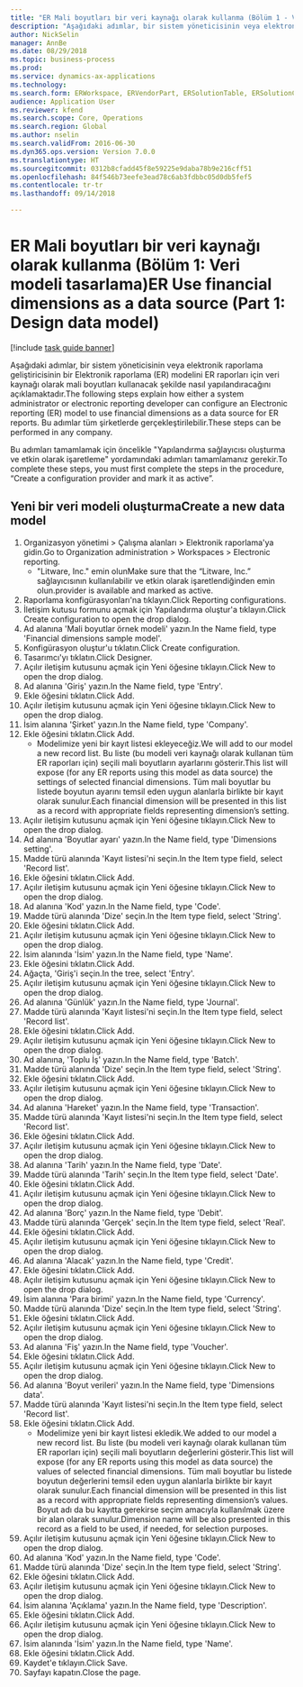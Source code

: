```yaml
--- 
title: "ER Mali boyutları bir veri kaynağı olarak kullanma (Bölüm 1 - Veri modeli tasarlama)"
description: "Aşağıdaki adımlar, bir sistem yöneticisinin veya elektronik raporlama geliştiricisinin bir Elektronik raporlama (ER) modelini ER raporları için veri kaynağı olarak mali boyutları kullanacak şekilde nasıl yapılandıracağını açıklamaktadır."
author: NickSelin
manager: AnnBe
ms.date: 08/29/2018
ms.topic: business-process
ms.prod: 
ms.service: dynamics-ax-applications
ms.technology: 
ms.search.form: ERWorkspace, ERVendorPart, ERSolutionTable, ERSolutionCreateDropDialog, ERDataModelDesigner, ERDataModelContentsItemCreationDialog
audience: Application User
ms.reviewer: kfend
ms.search.scope: Core, Operations
ms.search.region: Global
ms.author: nselin
ms.search.validFrom: 2016-06-30
ms.dyn365.ops.version: Version 7.0.0
ms.translationtype: HT
ms.sourcegitcommit: 0312b8cfadd45f8e59225e9daba78b9e216cff51
ms.openlocfilehash: 84f546b73eefe3ead78c6ab3fdbbc05d0db5fef5
ms.contentlocale: tr-tr
ms.lasthandoff: 09/14/2018

---
```

# <a name="er-use-financial-dimensions-as-a-data-source-part-1-design-data-model"></a><span data-ttu-id="b8b41-103">ER Mali boyutları bir veri kaynağı olarak kullanma (Bölüm 1: Veri modeli tasarlama)</span><span class="sxs-lookup"><span data-stu-id="b8b41-103">ER Use financial dimensions as a data source (Part 1: Design data model)</span></span>

[!include [task guide banner](../../includes/task-guide-banner.md)]

<span data-ttu-id="b8b41-104">Aşağıdaki adımlar, bir sistem yöneticisinin veya elektronik raporlama geliştiricisinin bir Elektronik raporlama (ER) modelini ER raporları için veri kaynağı olarak mali boyutları kullanacak şekilde nasıl yapılandıracağını açıklamaktadır.</span><span class="sxs-lookup"><span data-stu-id="b8b41-104">The following steps explain how either a system administrator or electronic reporting developer can configure an Electronic reporting (ER) model to use financial dimensions as a data source for ER reports.</span></span> <span data-ttu-id="b8b41-105">Bu adımlar tüm şirketlerde gerçekleştirilebilir.</span><span class="sxs-lookup"><span data-stu-id="b8b41-105">These steps can be performed in any company.</span></span>

<span data-ttu-id="b8b41-106">Bu adımları tamamlamak için öncelikle "Yapılandırma sağlayıcısı oluşturma ve etkin olarak işaretleme" yordamındaki adımları tamamlamanız gerekir.</span><span class="sxs-lookup"><span data-stu-id="b8b41-106">To complete these steps, you must first complete the steps in the procedure, “Create a configuration provider and mark it as active”.</span></span>


## <a name="create-a-new-data-model"></a><span data-ttu-id="b8b41-107">Yeni bir veri modeli oluşturma</span><span class="sxs-lookup"><span data-stu-id="b8b41-107">Create a new data model</span></span>
1. <span data-ttu-id="b8b41-108">Organizasyon yönetimi > Çalışma alanları > Elektronik raporlama'ya gidin.</span><span class="sxs-lookup"><span data-stu-id="b8b41-108">Go to Organization administration > Workspaces > Electronic reporting.</span></span>
    * <span data-ttu-id="b8b41-109">"Litware, Inc." emin olun</span><span class="sxs-lookup"><span data-stu-id="b8b41-109">Make sure that the “Litware, Inc.”</span></span> <span data-ttu-id="b8b41-110">sağlayıcısının kullanılabilir ve etkin olarak işaretlendiğinden emin olun.</span><span class="sxs-lookup"><span data-stu-id="b8b41-110">provider is available and marked as active.</span></span>  
2. <span data-ttu-id="b8b41-111">Raporlama konfigürasyonları'na tıklayın.</span><span class="sxs-lookup"><span data-stu-id="b8b41-111">Click Reporting configurations.</span></span>
3. <span data-ttu-id="b8b41-112">İletişim kutusu formunu açmak için Yapılandırma oluştur'a tıklayın.</span><span class="sxs-lookup"><span data-stu-id="b8b41-112">Click Create configuration to open the drop dialog.</span></span>
4. <span data-ttu-id="b8b41-113">Ad alanına 'Mali boyutlar örnek modeli' yazın.</span><span class="sxs-lookup"><span data-stu-id="b8b41-113">In the Name field, type 'Financial dimensions sample model'.</span></span>
5. <span data-ttu-id="b8b41-114">Konfigürasyon oluştur'u tıklatın.</span><span class="sxs-lookup"><span data-stu-id="b8b41-114">Click Create configuration.</span></span>
6. <span data-ttu-id="b8b41-115">Tasarımcı'yı tıklatın.</span><span class="sxs-lookup"><span data-stu-id="b8b41-115">Click Designer.</span></span>
7. <span data-ttu-id="b8b41-116">Açılır iletişim kutusunu açmak için Yeni öğesine tıklayın.</span><span class="sxs-lookup"><span data-stu-id="b8b41-116">Click New to open the drop dialog.</span></span>
8. <span data-ttu-id="b8b41-117">Ad alanına 'Giriş' yazın.</span><span class="sxs-lookup"><span data-stu-id="b8b41-117">In the Name field, type 'Entry'.</span></span>
9. <span data-ttu-id="b8b41-118">Ekle öğesini tıklatın.</span><span class="sxs-lookup"><span data-stu-id="b8b41-118">Click Add.</span></span>
10. <span data-ttu-id="b8b41-119">Açılır iletişim kutusunu açmak için Yeni öğesine tıklayın.</span><span class="sxs-lookup"><span data-stu-id="b8b41-119">Click New to open the drop dialog.</span></span>
11. <span data-ttu-id="b8b41-120">İsim alanına 'Şirket' yazın.</span><span class="sxs-lookup"><span data-stu-id="b8b41-120">In the Name field, type 'Company'.</span></span>
12. <span data-ttu-id="b8b41-121">Ekle öğesini tıklatın.</span><span class="sxs-lookup"><span data-stu-id="b8b41-121">Click Add.</span></span>
    * <span data-ttu-id="b8b41-122">Modelimize yeni bir kayıt listesi ekleyeceğiz.</span><span class="sxs-lookup"><span data-stu-id="b8b41-122">We will add to our model a new record list.</span></span> <span data-ttu-id="b8b41-123">Bu liste (bu modeli veri kaynağı olarak kullanan tüm ER raporları için) seçili mali boyutların ayarlarını gösterir.</span><span class="sxs-lookup"><span data-stu-id="b8b41-123">This list will expose (for any ER reports using this model as data source) the settings of selected financial dimensions.</span></span> <span data-ttu-id="b8b41-124">Tüm mali boyutlar bu listede boyutun ayarını temsil eden uygun alanlarla birlikte bir kayıt olarak sunulur.</span><span class="sxs-lookup"><span data-stu-id="b8b41-124">Each financial dimension will be presented in this list as a record with appropriate fields representing dimension’s setting.</span></span>  
13. <span data-ttu-id="b8b41-125">Açılır iletişim kutusunu açmak için Yeni öğesine tıklayın.</span><span class="sxs-lookup"><span data-stu-id="b8b41-125">Click New to open the drop dialog.</span></span>
14. <span data-ttu-id="b8b41-126">Ad alanına 'Boyutlar ayarı' yazın.</span><span class="sxs-lookup"><span data-stu-id="b8b41-126">In the Name field, type 'Dimensions setting'.</span></span>
15. <span data-ttu-id="b8b41-127">Madde türü alanında 'Kayıt listesi'ni seçin.</span><span class="sxs-lookup"><span data-stu-id="b8b41-127">In the Item type field, select 'Record list'.</span></span>
16. <span data-ttu-id="b8b41-128">Ekle öğesini tıklatın.</span><span class="sxs-lookup"><span data-stu-id="b8b41-128">Click Add.</span></span>
17. <span data-ttu-id="b8b41-129">Açılır iletişim kutusunu açmak için Yeni öğesine tıklayın.</span><span class="sxs-lookup"><span data-stu-id="b8b41-129">Click New to open the drop dialog.</span></span>
18. <span data-ttu-id="b8b41-130">Ad alanına 'Kod' yazın.</span><span class="sxs-lookup"><span data-stu-id="b8b41-130">In the Name field, type 'Code'.</span></span>
19. <span data-ttu-id="b8b41-131">Madde türü alanında 'Dize' seçin.</span><span class="sxs-lookup"><span data-stu-id="b8b41-131">In the Item type field, select 'String'.</span></span>
20. <span data-ttu-id="b8b41-132">Ekle öğesini tıklatın.</span><span class="sxs-lookup"><span data-stu-id="b8b41-132">Click Add.</span></span>
21. <span data-ttu-id="b8b41-133">Açılır iletişim kutusunu açmak için Yeni öğesine tıklayın.</span><span class="sxs-lookup"><span data-stu-id="b8b41-133">Click New to open the drop dialog.</span></span>
22. <span data-ttu-id="b8b41-134">İsim alanında 'İsim' yazın.</span><span class="sxs-lookup"><span data-stu-id="b8b41-134">In the Name field, type 'Name'.</span></span>
23. <span data-ttu-id="b8b41-135">Ekle öğesini tıklatın.</span><span class="sxs-lookup"><span data-stu-id="b8b41-135">Click Add.</span></span>
24. <span data-ttu-id="b8b41-136">Ağaçta, 'Giriş'i seçin.</span><span class="sxs-lookup"><span data-stu-id="b8b41-136">In the tree, select 'Entry'.</span></span>
25. <span data-ttu-id="b8b41-137">Açılır iletişim kutusunu açmak için Yeni öğesine tıklayın.</span><span class="sxs-lookup"><span data-stu-id="b8b41-137">Click New to open the drop dialog.</span></span>
26. <span data-ttu-id="b8b41-138">Ad alanına 'Günlük' yazın.</span><span class="sxs-lookup"><span data-stu-id="b8b41-138">In the Name field, type 'Journal'.</span></span>
27. <span data-ttu-id="b8b41-139">Madde türü alanında 'Kayıt listesi'ni seçin.</span><span class="sxs-lookup"><span data-stu-id="b8b41-139">In the Item type field, select 'Record list'.</span></span>
28. <span data-ttu-id="b8b41-140">Ekle öğesini tıklatın.</span><span class="sxs-lookup"><span data-stu-id="b8b41-140">Click Add.</span></span>
29. <span data-ttu-id="b8b41-141">Açılır iletişim kutusunu açmak için Yeni öğesine tıklayın.</span><span class="sxs-lookup"><span data-stu-id="b8b41-141">Click New to open the drop dialog.</span></span>
30. <span data-ttu-id="b8b41-142">Ad alanına, 'Toplu İş' yazın.</span><span class="sxs-lookup"><span data-stu-id="b8b41-142">In the Name field, type 'Batch'.</span></span>
31. <span data-ttu-id="b8b41-143">Madde türü alanında 'Dize' seçin.</span><span class="sxs-lookup"><span data-stu-id="b8b41-143">In the Item type field, select 'String'.</span></span>
32. <span data-ttu-id="b8b41-144">Ekle öğesini tıklatın.</span><span class="sxs-lookup"><span data-stu-id="b8b41-144">Click Add.</span></span>
33. <span data-ttu-id="b8b41-145">Açılır iletişim kutusunu açmak için Yeni öğesine tıklayın.</span><span class="sxs-lookup"><span data-stu-id="b8b41-145">Click New to open the drop dialog.</span></span>
34. <span data-ttu-id="b8b41-146">Ad alanına 'Hareket' yazın.</span><span class="sxs-lookup"><span data-stu-id="b8b41-146">In the Name field, type 'Transaction'.</span></span>
35. <span data-ttu-id="b8b41-147">Madde türü alanında 'Kayıt listesi'ni seçin.</span><span class="sxs-lookup"><span data-stu-id="b8b41-147">In the Item type field, select 'Record list'.</span></span>
36. <span data-ttu-id="b8b41-148">Ekle öğesini tıklatın.</span><span class="sxs-lookup"><span data-stu-id="b8b41-148">Click Add.</span></span>
37. <span data-ttu-id="b8b41-149">Açılır iletişim kutusunu açmak için Yeni öğesine tıklayın.</span><span class="sxs-lookup"><span data-stu-id="b8b41-149">Click New to open the drop dialog.</span></span>
38. <span data-ttu-id="b8b41-150">Ad alanına 'Tarih' yazın.</span><span class="sxs-lookup"><span data-stu-id="b8b41-150">In the Name field, type 'Date'.</span></span>
39. <span data-ttu-id="b8b41-151">Madde türü alanında 'Tarih' seçin.</span><span class="sxs-lookup"><span data-stu-id="b8b41-151">In the Item type field, select 'Date'.</span></span>
40. <span data-ttu-id="b8b41-152">Ekle öğesini tıklatın.</span><span class="sxs-lookup"><span data-stu-id="b8b41-152">Click Add.</span></span>
41. <span data-ttu-id="b8b41-153">Açılır iletişim kutusunu açmak için Yeni öğesine tıklayın.</span><span class="sxs-lookup"><span data-stu-id="b8b41-153">Click New to open the drop dialog.</span></span>
42. <span data-ttu-id="b8b41-154">Ad alanına 'Borç' yazın.</span><span class="sxs-lookup"><span data-stu-id="b8b41-154">In the Name field, type 'Debit'.</span></span>
43. <span data-ttu-id="b8b41-155">Madde türü alanında 'Gerçek' seçin.</span><span class="sxs-lookup"><span data-stu-id="b8b41-155">In the Item type field, select 'Real'.</span></span>
44. <span data-ttu-id="b8b41-156">Ekle öğesini tıklatın.</span><span class="sxs-lookup"><span data-stu-id="b8b41-156">Click Add.</span></span>
45. <span data-ttu-id="b8b41-157">Açılır iletişim kutusunu açmak için Yeni öğesine tıklayın.</span><span class="sxs-lookup"><span data-stu-id="b8b41-157">Click New to open the drop dialog.</span></span>
46. <span data-ttu-id="b8b41-158">Ad alanına 'Alacak' yazın.</span><span class="sxs-lookup"><span data-stu-id="b8b41-158">In the Name field, type 'Credit'.</span></span>
47. <span data-ttu-id="b8b41-159">Ekle öğesini tıklatın.</span><span class="sxs-lookup"><span data-stu-id="b8b41-159">Click Add.</span></span>
48. <span data-ttu-id="b8b41-160">Açılır iletişim kutusunu açmak için Yeni öğesine tıklayın.</span><span class="sxs-lookup"><span data-stu-id="b8b41-160">Click New to open the drop dialog.</span></span>
49. <span data-ttu-id="b8b41-161">İsim alanına 'Para birimi' yazın.</span><span class="sxs-lookup"><span data-stu-id="b8b41-161">In the Name field, type 'Currency'.</span></span>
50. <span data-ttu-id="b8b41-162">Madde türü alanında 'Dize' seçin.</span><span class="sxs-lookup"><span data-stu-id="b8b41-162">In the Item type field, select 'String'.</span></span>
51. <span data-ttu-id="b8b41-163">Ekle öğesini tıklatın.</span><span class="sxs-lookup"><span data-stu-id="b8b41-163">Click Add.</span></span>
52. <span data-ttu-id="b8b41-164">Açılır iletişim kutusunu açmak için Yeni öğesine tıklayın.</span><span class="sxs-lookup"><span data-stu-id="b8b41-164">Click New to open the drop dialog.</span></span>
53. <span data-ttu-id="b8b41-165">Ad alanına 'Fiş' yazın.</span><span class="sxs-lookup"><span data-stu-id="b8b41-165">In the Name field, type 'Voucher'.</span></span>
54. <span data-ttu-id="b8b41-166">Ekle öğesini tıklatın.</span><span class="sxs-lookup"><span data-stu-id="b8b41-166">Click Add.</span></span>
55. <span data-ttu-id="b8b41-167">Açılır iletişim kutusunu açmak için Yeni öğesine tıklayın.</span><span class="sxs-lookup"><span data-stu-id="b8b41-167">Click New to open the drop dialog.</span></span>
56. <span data-ttu-id="b8b41-168">Ad alanına 'Boyut verileri' yazın.</span><span class="sxs-lookup"><span data-stu-id="b8b41-168">In the Name field, type 'Dimensions data'.</span></span>
57. <span data-ttu-id="b8b41-169">Madde türü alanında 'Kayıt listesi'ni seçin.</span><span class="sxs-lookup"><span data-stu-id="b8b41-169">In the Item type field, select 'Record list'.</span></span>
58. <span data-ttu-id="b8b41-170">Ekle öğesini tıklatın.</span><span class="sxs-lookup"><span data-stu-id="b8b41-170">Click Add.</span></span>
    * <span data-ttu-id="b8b41-171">Modelimize yeni bir kayıt listesi ekledik.</span><span class="sxs-lookup"><span data-stu-id="b8b41-171">We added to our model a new record list.</span></span> <span data-ttu-id="b8b41-172">Bu liste (bu modeli veri kaynağı olarak kullanan tüm ER raporları için) seçili mali boyutların değerlerini gösterir.</span><span class="sxs-lookup"><span data-stu-id="b8b41-172">This list will expose (for any ER reports using this model as data source) the values of selected financial dimensions.</span></span> <span data-ttu-id="b8b41-173">Tüm mali boyutlar bu listede boyutun değerlerini temsil eden uygun alanlarla birlikte bir kayıt olarak sunulur.</span><span class="sxs-lookup"><span data-stu-id="b8b41-173">Each financial dimension will be presented in this list as a record with appropriate fields representing dimension’s values.</span></span> <span data-ttu-id="b8b41-174">Boyut adı da bu kayıtta gerekirse seçim amacıyla kullanılmak üzere bir alan olarak sunulur.</span><span class="sxs-lookup"><span data-stu-id="b8b41-174">Dimension name will be also presented in this record as a field to be used, if needed, for selection purposes.</span></span>  
59. <span data-ttu-id="b8b41-175">Açılır iletişim kutusunu açmak için Yeni öğesine tıklayın.</span><span class="sxs-lookup"><span data-stu-id="b8b41-175">Click New to open the drop dialog.</span></span>
60. <span data-ttu-id="b8b41-176">Ad alanına 'Kod' yazın.</span><span class="sxs-lookup"><span data-stu-id="b8b41-176">In the Name field, type 'Code'.</span></span>
61. <span data-ttu-id="b8b41-177">Madde türü alanında 'Dize' seçin.</span><span class="sxs-lookup"><span data-stu-id="b8b41-177">In the Item type field, select 'String'.</span></span>
62. <span data-ttu-id="b8b41-178">Ekle öğesini tıklatın.</span><span class="sxs-lookup"><span data-stu-id="b8b41-178">Click Add.</span></span>
63. <span data-ttu-id="b8b41-179">Açılır iletişim kutusunu açmak için Yeni öğesine tıklayın.</span><span class="sxs-lookup"><span data-stu-id="b8b41-179">Click New to open the drop dialog.</span></span>
64. <span data-ttu-id="b8b41-180">İsim alanına 'Açıklama' yazın.</span><span class="sxs-lookup"><span data-stu-id="b8b41-180">In the Name field, type 'Description'.</span></span>
65. <span data-ttu-id="b8b41-181">Ekle öğesini tıklatın.</span><span class="sxs-lookup"><span data-stu-id="b8b41-181">Click Add.</span></span>
66. <span data-ttu-id="b8b41-182">Açılır iletişim kutusunu açmak için Yeni öğesine tıklayın.</span><span class="sxs-lookup"><span data-stu-id="b8b41-182">Click New to open the drop dialog.</span></span>
67. <span data-ttu-id="b8b41-183">İsim alanında 'İsim' yazın.</span><span class="sxs-lookup"><span data-stu-id="b8b41-183">In the Name field, type 'Name'.</span></span>
68. <span data-ttu-id="b8b41-184">Ekle öğesini tıklatın.</span><span class="sxs-lookup"><span data-stu-id="b8b41-184">Click Add.</span></span>
69. <span data-ttu-id="b8b41-185">Kaydet'e tıklayın.</span><span class="sxs-lookup"><span data-stu-id="b8b41-185">Click Save.</span></span>
70. <span data-ttu-id="b8b41-186">Sayfayı kapatın.</span><span class="sxs-lookup"><span data-stu-id="b8b41-186">Close the page.</span></span>


